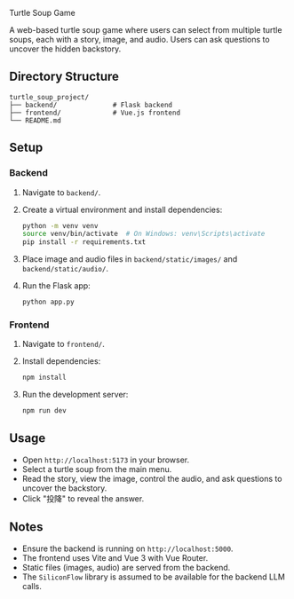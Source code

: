 Turtle Soup Game

A web-based turtle soup game where users can select from multiple turtle soups, each with a story, image, and audio. Users can ask questions to uncover the hidden backstory.

## Directory Structure

```
turtle_soup_project/
├── backend/              # Flask backend
├── frontend/             # Vue.js frontend
└── README.md
```

## Setup

### Backend

1. Navigate to `backend/`.

2. Create a virtual environment and install dependencies:

   ```bash
   python -m venv venv
   source venv/bin/activate  # On Windows: venv\Scripts\activate
   pip install -r requirements.txt
   ```

3. Place image and audio files in `backend/static/images/` and `backend/static/audio/`.

4. Run the Flask app:

   ```bash
   python app.py
   ```

### Frontend

1. Navigate to `frontend/`.

2. Install dependencies:

   ```bash
   npm install
   ```

3. Run the development server:

   ```bash
   npm run dev
   ```

## Usage

- Open `http://localhost:5173` in your browser.
- Select a turtle soup from the main menu.
- Read the story, view the image, control the audio, and ask questions to uncover the backstory.
- Click "投降" to reveal the answer.

## Notes

- Ensure the backend is running on `http://localhost:5000`.
- The frontend uses Vite and Vue 3 with Vue Router.
- Static files (images, audio) are served from the backend.
- The `SiliconFlow` library is assumed to be available for the backend LLM calls.